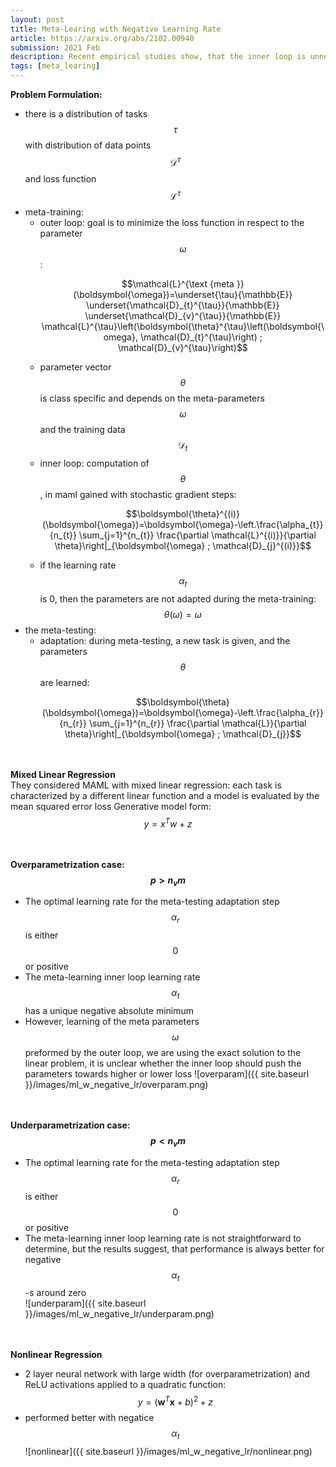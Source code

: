 ```yaml
---
layout: post
title: Meta-Learing with Negative Learning Rate
article: https://arxiv.org/abs/2102.00940
submission: 2021 Feb
description: Recent empirical studies show, that the inner loop is unnecessary (learning rate=0) in meta-learning phase. This work shows on MAML, that the optimal learning rate for training the inner loop is always negative for the meta-learning phase, and positive for the adaptation phase.
tags: [meta_learing]
---
```


<strong>Problem Formulation:</strong>  
* there is a distribution of tasks $$\tau$$ with distribution of data points $$\mathcal{D}^{\tau}$$ and loss function $$\mathcal{L}^\tau$$
* meta-training: 
    * outer loop: goal is to minimize the loss function in respect to the parameter $$\omega$$: 
        <p align=center>$$\mathcal{L}^{\text {meta }}(\boldsymbol{\omega})=\underset{\tau}{\mathbb{E}} \underset{\mathcal{D}_{t}^{\tau}}{\mathbb{E}} \underset{\mathcal{D}_{v}^{\tau}}{\mathbb{E}} \mathcal{L}^{\tau}\left(\boldsymbol{\theta}^{\tau}\left(\boldsymbol{\omega}, \mathcal{D}_{t}^{\tau}\right) ; \mathcal{D}_{v}^{\tau}\right)$$</p>
    * parameter vector $$\theta$$ is class specific and depends on the meta-parameters $$\omega$$ and the training data $$\mathcal{D}_{t}$$
    * inner loop: computation of $$\theta$$, in maml gained with stochastic gradient steps: 
        <p align=center>$$\boldsymbol{\theta}^{(i)}(\boldsymbol{\omega})=\boldsymbol{\omega}-\left.\frac{\alpha_{t}}{n_{t}} \sum_{j=1}^{n_{t}} \frac{\partial \mathcal{L}^{(i)}}{\partial \theta}\right|_{\boldsymbol{\omega} ; \mathcal{D}_{j}^{(i)}}$$</p>
    * if the learning rate $$\alpha_{t}$$ is 0, then the parameters are not adapted during the meta-training: $$\theta(\omega)=\omega$$
* the meta-testing:
    * adaptation: during meta-testing, a new task is given, and the parameters $$\theta$$ are learned: 
        <p align=center>$$\boldsymbol{\theta}(\boldsymbol{\omega})=\boldsymbol{\omega}-\left.\frac{\alpha_{r}}{n_{r}} \sum_{j=1}^{n_{r}} \frac{\partial \mathcal{L}}{\partial \theta}\right|_{\boldsymbol{\omega} ; \mathcal{D}_{j}}$$</p>

<br/><br/>
<strong>Mixed Linear Regression</strong>  
They considered MAML with mixed linear regression: each task is characterized by a different linear function and a model is evaluated by the mean squared error loss
Generative model form: $$y = x^{T}w + z$$

<br/><br/>
<strong>Overparametrization case: $$p > n_{v}m$$</strong>  
* The optimal learning rate for the meta-testing adaptation step $$\alpha_{r}$$ is either $$0$$ or positive
* The meta-learning inner loop learning rate $$\alpha_{t}$$ has a unique negative absolute minimum
* However, learning of the meta parameters $$\omega$$ preformed by the outer loop, we are using the exact solution to the linear problem, it is unclear whether the inner loop should push the parameters towards higher or lower loss
![overparam]({{ site.baseurl }}/images/ml_w_negative_lr/overparam.png)
 
<br/><br/>
<strong>Underparametrization case: $$p < n_{v}m$$</strong>  
* The optimal learning rate for the meta-testing adaptation step $$\alpha_{r}$$ is either $$0$$ or positive
* The meta-learning inner loop learning rate is not straightforward to determine, but the results suggest, that performance is always better for negative $$\alpha_{t}$$-s around zero   
![underparam]({{ site.baseurl }}/images/ml_w_negative_lr/underparam.png)

<br/><br/>
<strong>Nonlinear Regression</strong>  
* 2 layer neural network with large width (for overparametrization) and ReLU activations applied to a quadratic function: $$y=\left(\mathbf{w}^{T} \mathbf{x}+b\right)^{2}+z$$
* performed better with negatice $$\alpha_{t}$$
![nonlinear]({{ site.baseurl }}/images/ml_w_negative_lr/nonlinear.png)
